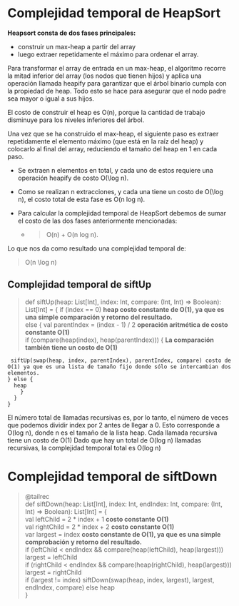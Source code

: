 # Complejidad temporal de HeapSort
**Heapsort consta de dos fases principales:**
- construir un max-heap a partir del array 
- luego extraer repetidamente el máximo para ordenar el array.   

Para transformar el array de entrada en un max-heap, el algoritmo recorre la mitad inferior del array (los nodos que tienen hijos) y aplica una operación llamada heapify para garantizar que el árbol binario cumpla con la propiedad de heap. Todo esto se hace para asegurar que el nodo padre sea mayor o igual a sus hijos.    

El costo de construir el heap es O(n), porque la cantidad de trabajo disminuye para los niveles inferiores del árbol.

Una vez que se ha construido el max-heap, el siguiente paso es extraer repetidamente el elemento máximo (que está en la raíz del heap) y colocarlo al final del array, reduciendo el tamaño del heap en 1 en cada paso.   

- Se extraen n elementos en total, y cada uno de estos requiere una operación heapify de costo O(\log n).   

- Como se realizan n extracciones, y cada una tiene un costo de O(\log n), el costo total de esta fase es O(n log n).   

- Para calcular la complejidad temporal de HeapSort debemos de sumar el costo de las dos fases anteriormente mencionadas:

  - >O(n) + O(n log n).    
  
Lo que nos da como resultado una complejidad temporal de:    
>O(n \log n) 

## Complejidad temporal de siftUp
> def siftUp(heap: List[Int], index: Int, compare: (Int, Int) => Boolean): List[Int] = {
if (index == 0) **heap costo constante de O(1), ya que es una simple comparación y retorno del resultado.**    
else {
    val parentIndex = (index - 1) / 2 **operación aritmética de costo constante O(1)**   
      if (compare(heap(index), heap(parentIndex))) { **La comparación también tiene un costo de O(1)**
    
     siftUp(swap(heap, index, parentIndex), parentIndex, compare) costo de O(1) ya que es una lista de tamaño fijo donde sólo se intercambian dos elementos.
    } else {
      heap                                              
        }    
      }    
    }
El número total de llamadas recursivas es, por lo tanto, el número de veces que podemos dividir index por 2 antes de llegar a 0. Esto corresponde a O(log n), donde n es el tamaño de la lista heap.
Cada llamada recursiva tiene un costo de O(1)
Dado que hay un total de O(log n) llamadas recursivas, la complejidad temporal total es
O(log n)

# Complejidad temporal de siftDown
>@tailrec   
def siftDown(heap: List[Int], index: Int, endIndex: Int, compare: (Int, Int) => Boolean): List[Int] = {    
val leftChild = 2 * index + 1 **costo constante O(1)**    
val rightChild = 2 * index + 2 **costo constante O(1)**    
var largest = index **costo constante de O(1), ya que es una simple comprobación y retorno del resultado.**        
if (leftChild < endIndex && compare(heap(leftChild), heap(largest))) largest = leftChild    
if (rightChild < endIndex && compare(heap(rightChild), heap(largest))) largest = rightChild    
if (largest != index) siftDown(swap(heap, index, largest), largest, endIndex, compare)
else heap    
}



